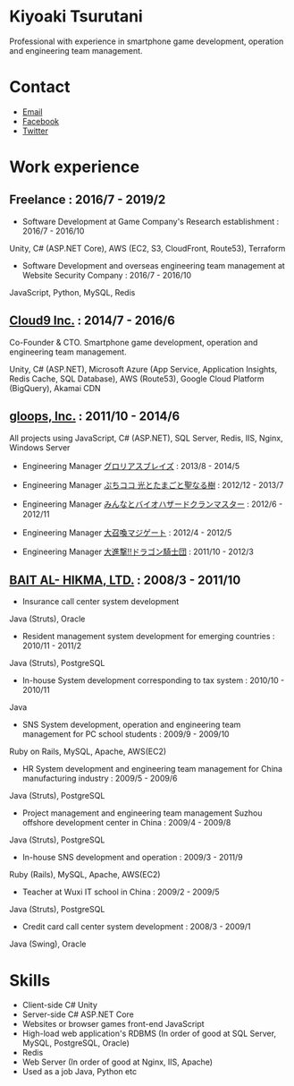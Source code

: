 # Kiyoaki Tsurutani
Professional with experience in smartphone game development, operation and engineering team management.

# Contact

* [Email](mailto:kiyoaki.tsurutani@gmail.com)
* [Facebook](https://www.facebook.com/k.tsurutani)
* [Twitter](https://twitter.com/k_tsurutani)

# Work experience

Freelance : 2016/7 - 2019/2
--

* Software Development at Game Company's Research establishment : 2016/7 - 2016/10

Unity, C# (ASP.NET Core), AWS (EC2, S3, CloudFront, Route53), Terraform

* Software Development and overseas engineering team management at Website Security Company : 2016/7 - 2016/10

JavaScript, Python, MySQL, Redis

[Cloud9 Inc.](https://cloud9-plus.com/) : 2014/7 - 2016/6
--
Co-Founder & CTO. Smartphone game development, operation and engineering team management.

Unity, C# (ASP.NET), Microsoft Azure (App Service, Application Insights, Redis Cache, SQL Database), AWS (Route53), Google Cloud Platform (BigQuery), Akamai CDN

[gloops, Inc.](http://gloops.com/) : 2011/10 - 2014/6
--
All projects using JavaScript, C# (ASP.NET), SQL Server, Redis, IIS, Nginx, Windows Server

* Engineering Manager [グロリアスブレイズ](https://www.google.com/search?q=グロリアスブレイズ) : 2013/8 - 2014/5

* Engineering Manager [ぷちココ 光とたまごと聖なる樹](https://www.google.com/search?q=ぷちココ+光とたまごと聖なる樹) : 2012/12 - 2013/7

* Engineering Manager [みんなとバイオハザードクランマスター](https://www.google.com/search?q=みんなとバイオハザードクランマスター) : 2012/6 - 2012/11

* Engineering Manager [大召喚マジゲート](https://www.google.com/search?q=大召喚マジゲート) : 2012/4 - 2012/5

* Engineering Manager [大進撃!!ドラゴン騎士団](https://www.google.com/search?q=大進撃!!ドラゴン騎士団) : 2011/10 - 2012/3

[BAIT AL- HIKMA, LTD.](https://www.bai.co.jp/) : 2008/3 - 2011/10
--
* Insurance call center system development

Java (Struts), Oracle

* Resident management system development for emerging countries : 2010/11 - 2011/2

Java (Struts), PostgreSQL

* In-house System development corresponding to tax system : 2010/10 - 2010/11

Java

* SNS System development, operation and engineering team management for PC school students : 2009/9 - 2009/10

Ruby on Rails, MySQL, Apache, AWS(EC2)

* HR System development and engineering team management for China manufacturing industry : 2009/5 - 2009/6

Java (Struts), PostgreSQL

* Project management and engineering team management Suzhou offshore development center in China : 2009/4 - 2009/8

Java (Struts), PostgreSQL

* In-house SNS development and operation : 2009/3 - 2011/9

Ruby (Rails), MySQL, Apache, AWS(EC2)

* Teacher at Wuxi IT school in China : 2009/2 - 2009/5

Java (Struts), PostgreSQL

* Credit card call center system development : 2008/3 - 2009/1

Java (Swing), Oracle

# Skills

* Client-side C# Unity
* Server-side C# ASP.NET Core
* Websites or browser games front-end JavaScript
* High-load web application's RDBMS (In order of good at SQL Server, MySQL, PostgreSQL, Oracle)
* Redis
* Web Server (In order of good at Nginx, IIS, Apache)
* Used as a job Java, Python etc

